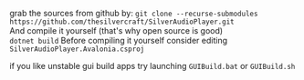 grab the sources from github by:
`git clone --recurse-submodules https://github.com/thesilvercraft/SilverAudioPlayer.git`  
And compile it yourself (that's why open source is good)  
`dotnet build`
Before compiling it yourself consider editing `SilverAudioPlayer.Avalonia.csproj`  

if you like unstable gui build apps try launching `GUIBuild.bat` or `GUIBuild.sh`

